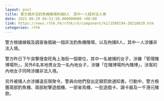 ```yaml
---
layout: post
title: 警方搗非法釣魚機賭場拘捕8人　其中一人疑非法入境
date: 2021-06-29 04:51:58.000000000 +08:00
link: https://news.rthk.hk/rthk/ch/component/k2/1598194-20210629.htm
categories: rthk
---
```


警方根據線報及調查後搗破一個非法釣魚機賭場，以及拘捕8人，其中一人涉嫌非法入境。

警方昨日下午突擊搜查旺角上海街一個單位，其中一名被捕的女子，涉嫌「管理賭博場所」，另外6名本地男女及一名內地女子，涉嫌「在賭博場所內賭博」，涉案的內地女子同時涉嫌非法入境。

另外被捕人亦涉嫌違反限聚令，警員向他們發出定額罰款通知書。行動中，警方檢獲兩部釣魚機、兩部射擊遊戲機、一部雀鳥機、一批遊戲卡、讀卡器及一千港元賭款。
